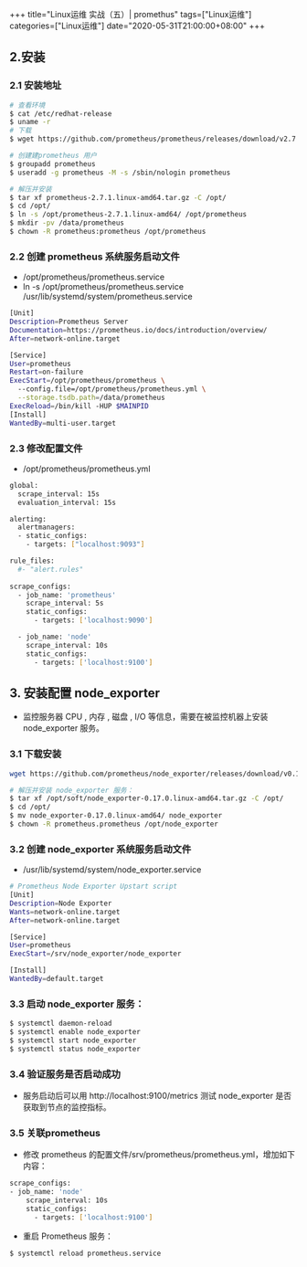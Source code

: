 +++
title="Linux运维 实战（五）| promethus"
tags=["Linux运维"]
categories=["Linux运维"]
date="2020-05-31T21:00:00+08:00"
+++

## 2.安装
### 2.1 安装地址
```sh
# 查看环境
$ cat /etc/redhat-release
$ uname -r
# 下载
$ wget https://github.com/prometheus/prometheus/releases/download/v2.7.1/prometheus-2.7.1.linux-amd64.tar.gz

# 创建建prometheus 用户
$ groupadd prometheus
$ useradd -g prometheus -M -s /sbin/nologin prometheus

# 解压并安装
$ tar xf prometheus-2.7.1.linux-amd64.tar.gz -C /opt/
$ cd /opt/
$ ln -s /opt/prometheus-2.7.1.linux-amd64/ /opt/prometheus
$ mkdir -pv /data/prometheus
$ chown -R prometheus:prometheus /opt/prometheus
```

### 2.2 创建 prometheus 系统服务启动文件 
- /opt/prometheus/prometheus.service
- ln -s /opt/prometheus/prometheus.service /usr/lib/systemd/system/prometheus.service
```sh
[Unit]
Description=Prometheus Server
Documentation=https://prometheus.io/docs/introduction/overview/
After=network-online.target

[Service]
User=prometheus
Restart=on-failure
ExecStart=/opt/prometheus/prometheus \
  --config.file=/opt/prometheus/prometheus.yml \
  --storage.tsdb.path=/data/prometheus
ExecReload=/bin/kill -HUP $MAINPID
[Install]
WantedBy=multi-user.target
```

### 2.3 修改配置文件
- /opt/prometheus/prometheus.yml
```sh
global:
  scrape_interval: 15s 
  evaluation_interval: 15s 

alerting:
  alertmanagers:
  - static_configs:
    - targets: ["localhost:9093"]

rule_files:
  #- "alert.rules"
  
scrape_configs:
  - job_name: 'prometheus'
    scrape_interval: 5s
    static_configs:
      - targets: ['localhost:9090']

  - job_name: 'node'
    scrape_interval: 10s
    static_configs:
      - targets: ['localhost:9100']
```

## 3. 安装配置 node_exporter
- 监控服务器 CPU , 内存 , 磁盘 , I/O 等信息，需要在被监控机器上安装 node_exporter 服务。
### 3.1 下载安装
```sh
wget https://github.com/prometheus/node_exporter/releases/download/v0.17.0/node_exporter-0.17.0.linux-amd64.tar.gz

# 解压并安装 node_exporter 服务：
$ tar xf /opt/soft/node_exporter-0.17.0.linux-amd64.tar.gz -C /opt/
$ cd /opt/
$ mv node_exporter-0.17.0.linux-amd64/ node_exporter
$ chown -R prometheus.prometheus /opt/node_exporter
```
### 3.2 创建 node_exporter 系统服务启动文件 
- /usr/lib/systemd/system/node_exporter.service
```sh
# Prometheus Node Exporter Upstart script
[Unit]
Description=Node Exporter
Wants=network-online.target
After=network-online.target

[Service]
User=prometheus
ExecStart=/srv/node_exporter/node_exporter

[Install]
WantedBy=default.target
```

### 3.3 启动 node_exporter 服务：
```sh
$ systemctl daemon-reload
$ systemctl enable node_exporter
$ systemctl start node_exporter
$ systemctl status node_exporter
```
### 3.4 验证服务是否启动成功
- 服务启动后可以用 http://localhost:9100/metrics 测试 node_exporter 是否获取到节点的监控指标。

### 3.5 关联prometheus
- 修改 prometheus 的配置文件/srv/prometheus/prometheus.yml，增加如下内容：
```sh
scrape_configs:
- job_name: 'node'
    scrape_interval: 10s
    static_configs:
      - targets: ['localhost:9100']
```
- 重启 Prometheus 服务：
```
$ systemctl reload prometheus.service
```